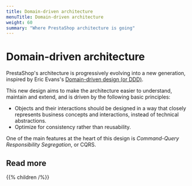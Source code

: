 ```yaml
---
title: Domain-driven architecture
menuTitle: Domain-driven architecture
weight: 60
summary: "Where PrestaShop architecture is going"
---
```


# Domain-driven architecture

PrestaShop's architecture is progressively evolving into a new generation, inspired by Eric Evans's [Domain-driven design (or DDD)](https://en.wikipedia.org/wiki/Domain-driven_design).

This new design aims to make the architecture easier to understand, maintain and extend, and is driven by the following basic principles:

- Objects and their interactions should be designed in a way that closely represents business concepts and interactions, instead of technical abstractions.
- Optimize for consistency rather than reusability.

One of the main features at the heart of this design is _Command-Query Responsibility Segregation_, or CQRS.

## Read more

{{% children /%}}
